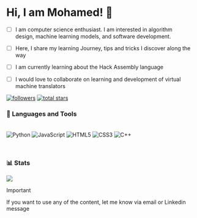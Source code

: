 <!-- level 1: simple bio and stats -->
# Hi, I am Mohamed! 👋 

- [ ] I am computer science enthusiast. I am interested in algorithm <br>
design, machine learning models, and software development.<br>
- [ ] Here, I share my learning Journey, tips and tricks I discover along the way <br>

- [ ] I am currently learning about the Hack Assembly language<br>

- [ ] I would love to collaborate on learning and development of virtual machine translators<br>

<p align = "left">
  <a href="https://github.com/maxamedjaamac34?tab=followers">
         <img alt="followers" title="Follow me on Github" src="https://custom-icon-badges.demolab.com/github/followers/maxamedjaamac34?color=236ad3&labelColor=1155ba&style=for-the-badge&logo=person-add&label=Follow&logoColor=white"/></a>
  
<a href="https://github.com/maxamedjaamac34?tab=repositories&sort=stargazers">
         <img alt="total stars" title="Total stars on GitHub" src="https://custom-icon-badges.demolab.com/github/stars/ForrestKnight?color=55960c&style=for-the-badge&labelColor=488207&logo=star"/></a>
  </p>

### 🧰 Languages and Tools <br> <br>

![Python](https://img.shields.io/badge/python-3670A0?style=for-the-badge&logo=python&logoColor=ffdd54)
![JavaScript](https://img.shields.io/badge/javascript-%23323330.svg?style=for-the-badge&logo=javascript&logoColor=%23F7DF1E)
![HTML5](https://img.shields.io/badge/html5-%23E34F26.svg?style=for-the-badge&logo=html5&logoColor=white)
![CSS3](https://img.shields.io/badge/css3-%231572B6.svg?style=for-the-badge&logo=css3&logoColor=white)
![C++](https://img.shields.io/badge/C++-43B02A.svg?&style=for-the-badge&logo=C++&logoColor=white)

<br>

### 📊 Stats
![](https://github-readme-stats.vercel.app/api?username=maxamedjaamac34&theme=radical&hide_border=false&include_all_commits=true&count_private=true)<br/>

> [!IMPORTANT]
> If you want to use any of the content, let me know via email or Linkedin message
